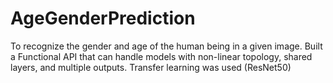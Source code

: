 # AgeGenderPrediction
To recognize the gender and age of the human being in a given image.
Built a Functional API that can handle models with non-linear topology, shared layers, and multiple outputs.
Transfer learning was used (ResNet50)

